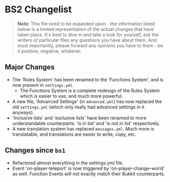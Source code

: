 # BS2 Changelist

> **Note:** This file need to be expanded upon - the information listed below is a limited representation of the actual changes that have taken place. It's best to dive in and take a look for yourself, ask the writers of particular files any questions you have about them. And most importantly, please forward any opinions you have to them - be it positive, negative, whatever.

## Major Changes

- The 'Rules System' has been renamed to the 'Functions System', and is now present in `settings.yml`.
  - The Functions System is a complete redesign of the Rules System which is easier to use, and much more powerful.
- A new file, 'Advanced Settings' (in `advanced.yml`) has now replaced the old `settings.yml` (which only really had advanced settings in it anyways).
- 'Inclusive lists' and 'exclusive lists' have been renamed to more understandable counterparts: 'is in list' and 'is not in list' respectively.
- A new translation system has replaced `messages.yml`. Much more is translatable, and translations are easier to write, copy, etc.

## Changes since `bs1`

- Refactored almost everything in the settings.yml file.
- Event 'on-player-teleport' is now triggered by 'on-player-change-world' as well. Function Events will not exactly match their Bukkit counterparts.
